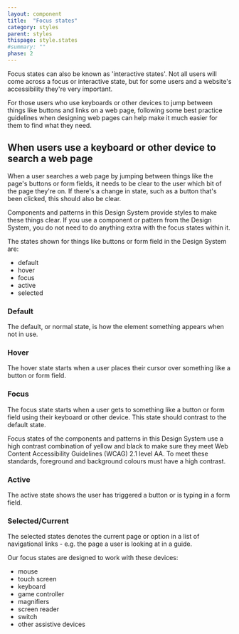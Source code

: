 ```yaml
---
layout: component
title:  "Focus states"
category: styles
parent: styles
thispage: style.states
#summary: ""
phase: 2
---
```


Focus states can also be known as 'interactive states'. Not all users will come across a focus or interactive state, but for some users and a website's accessibility they're very important.

For those users who use keyboards or other devices to jump between things like buttons and links on a web page, following some best practice guidelines when designing web pages can help make it much easier for them to find what they need.

## When users use a keyboard or other device to search a web page

When a user searches a web page by jumping between things like the page's buttons or form fields, it needs to be clear to the user which bit of the page they're on. If there's a change in state, such as a button that's been clicked, this should also be clear.

Components and patterns in this Design System provide styles to make these things clear. If you use a component or pattern from the Design System, you do not need to do anything extra with the focus states within it.

The states shown for things like buttons or form field in the Design System are:

- default
- hover
- focus
- active
- selected

### Default
The default, or normal state, is how the element something appears when not in use.

### Hover
The hover state starts when a user places their cursor over something like a button or form field.

### Focus
The focus state starts when a user gets to something like a button or form field using their keyboard or other device. This state should contrast to the default state.

Focus states of the components and patterns in this Design System use a high contrast combination of yellow and black to make sure they meet Web Content Accessibility Guidelines (WCAG) 2.1 level AA. To meet these standards, foreground and background colours must have a high contrast.

### Active
The active state shows the user has triggered a button or is typing in a form field.

### Selected/Current
The selected states denotes the current page or option in a list of navigational links - e.g. the page a user is looking at in a guide.

Our focus states are designed to work with these devices:

- mouse
- touch screen
- keyboard
- game controller
- magnifiers
- screen reader
- switch
- other assistive devices
